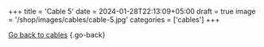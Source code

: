 +++
title = 'Cable 5'
date = 2024-01-28T22:13:09+05:00
draft = true
image = '/shop/images/cables/cable-5.jpg'
categories = ['cables']
+++

[Go back to cables](/shop/categories/cables/)
{.go-back}